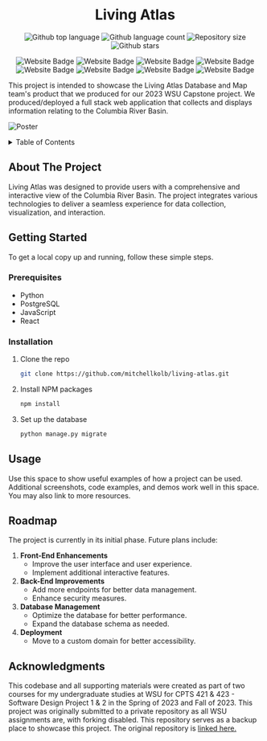 
<h1 align="center">Living Atlas</h1>

<p align="center">
  <img alt="Github top language" src="https://img.shields.io/github/languages/top/mitchellkolb/living-atlas?color=0078D6">
  <img alt="Github language count" src="https://img.shields.io/github/languages/count/mitchellkolb/living-atlas?color=0078D6">
  <img alt="Repository size" src="https://img.shields.io/github/repo-size/mitchellkolb/living-atlas?color=0078D6">
  <img alt="Github stars" src="https://img.shields.io/github/stars/mitchellkolb/living-atlas?color=0078D6">
</p>

<p align="center">
  <img src="https://img.shields.io/badge/Python-3776AB?style=for-the-badge&logo=Python&logoColor=white" alt="Website Badge">
  <img src="https://img.shields.io/badge/postgresql-4169E1?style=for-the-badge&logo=postgresql&logoColor=white" alt="Website Badge">
  <img src="https://img.shields.io/badge/javascript-B9A61A?style=for-the-badge&logo=javascript&logoColor=white" alt="Website Badge">
  <img src="https://img.shields.io/badge/React-46A4BB?style=for-the-badge&logo=React&logoColor=white" alt="Website Badge">
  <img src="https://img.shields.io/badge/Netlify-00C7B7?style=for-the-badge&logo=netlify&logoColor=white" alt="Website Badge">
  <img src="https://img.shields.io/badge/google%20cloud%20storage-7B92B4?style=for-the-badge&logo=GoogleCloudStorage&logoColor=white" alt="Website Badge">
  <img src="https://img.shields.io/badge/mapbox-000000?style=for-the-badge&logo=mapbox&logoColor=white" alt="Website Badge">
  <img src="https://img.shields.io/badge/Windows-0078D6?style=for-the-badge&logo=Windows 10&logoColor=white" alt="Website Badge">
</p>

This project is intended to showcase the Living Atlas Database and Map team's product that we produced for our 2023 WSU Capstone project. We produced/deployed a full stack web application that collects and displays information relating to the Columbia River Basin.

![Poster](resources/LAposter.png)

<details>
  <summary>Table of Contents</summary>
  <ol>
    <li><a href="#about-the-project">About The Project</a></li>
    <li><a href="#getting-started">Getting Started</a></li>
    <li><a href="#usage">Usage</a></li>
    <li><a href="#roadmap">Roadmap</a></li>
    <li><a href="#acknowledgments">Acknowledgments</a></li>
  </ol>
</details>

## About The Project
Living Atlas was designed to provide users with a comprehensive and interactive view of the Columbia River Basin. The project integrates various technologies to deliver a seamless experience for data collection, visualization, and interaction. 

## Getting Started
To get a local copy up and running, follow these simple steps.

### Prerequisites
- Python
- PostgreSQL
- JavaScript
- React

### Installation
1. Clone the repo
   ```sh
   git clone https://github.com/mitchellkolb/living-atlas.git
   ```
2. Install NPM packages
   ```sh
   npm install
   ```
3. Set up the database
   ```sh
   python manage.py migrate
   ```

## Usage
Use this space to show useful examples of how a project can be used. Additional screenshots, code examples, and demos work well in this space. You may also link to more resources.

## Roadmap
The project is currently in its initial phase. Future plans include:

1. **Front-End Enhancements**
   - Improve the user interface and user experience.
   - Implement additional interactive features.
2. **Back-End Improvements**
   - Add more endpoints for better data management.
   - Enhance security measures.
3. **Database Management**
   - Optimize the database for better performance.
   - Expand the database schema as needed.
4. **Deployment**
   - Move to a custom domain for better accessibility.

## Acknowledgments
This codebase and all supporting materials were created as part of two courses for my undergraduate studies at WSU for CPTS 421 & 423 - Software Design Project 1 & 2 in the Spring of 2023 and Fall of 2023. This project was originally submitted to a private repository as all WSU assignments are, with forking disabled. This repository serves as a backup place to showcase this project. The original repository is [linked here.](https://github.com/WSUCapstoneS2023/LivingAtlas1)
